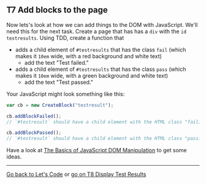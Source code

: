 ## T7 Add blocks to the page

Now lets's look at how we can add things to the DOM with JavaScript. We'll need this for the next task. Create a page that has has a `div` with the `id` `testresults`. Using TDD, create a function that

* adds a child element of `#testresults` that has the class `fail` (which makes it `10em` wide, with a red background and white text)
    * add the text "Test failed."
* adds a child element of `#testresults` that has the class `pass` (which makes it `10em` wide, with a green background and white text)
    * add the text "Test passed."

Your JavaScript might look something like this:

```javascript
var cb = new CreateBlock("testresult");

cb.addBlockFailed();
// `#testresult` should have a child element with the HTML class "failing", and the text "Test failed.

cb.addBlockPassed();
// `#testresult` should have a child element with the HTML class "passing", and the text "Test passed.
```

Have a look at [The Basics of JavaScript DOM Manipulation](http://callmenick.com/2014/03/27/basics-javascript-dom-manipulation/) to get some ideas.

---

[Go back to Let's Code](lets_code.md) or [go on T8 Display Test Results](display-test-results.md)
